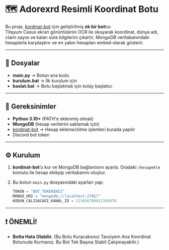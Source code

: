 # 🗺️ Adorexrd Resimli Koordinat Botu

Bu proje, [kordinat-bot](https://github.com/adorexrd/kordinat-bot) için geliştirilmiş **ek bir bot**tur.  
Titayum Casus ekran görüntülerini OCR ile okuyarak koordinat, dünya adı, claim sayısı ve kalan süre bilgilerini çıkartır, MongoDB veritabanındaki hesaplarla karşılaştırır ve en yakın hesapları embed olarak gösterir.

---

## 📂 Dosyalar

- **main.py** → Botun ana kodu  
- **kurulum.bat** → İlk kurulum için
- **baslat.bat** → Botu başlatmak için kolay başlatıcı

---

## 🔑 Gereksinimler

- **Python 3.10+** (PATH'e eklenmiş olmalı)
- **MongoDB** (hesap verilerini saklamak için)
- [kordinat-bot](https://github.com/adorexrd/kordinat-bot) → Hesap ekleme/silme işlemleri burada yapılır
- Discord bot token

---

## ⚙️ Kurulum

1. **kordinat-bot**’u kur ve MongoDB bağlantısını ayarla.
   Oradaki `/hesapekle` komutu ile hesap ekleyip veritabanını oluştur.

2. Bu botun `main.py` dosyasındaki ayarları yap:
   ```python
   TOKEN = "BOT_TOKENINIZ"
   MONGO_URI = "mongodb://localhost:27017"
   KODUN_CALISACAGI_KANAL_ID = 123456789012345678

--- 

## ❗ ÖNEMLİ! 

- **Botta Hata Olabilir.** (Bu Botu Kuracaksınız Tavsiyem Ana Koordinat Botunuda Kurmanız. Bu Bot Tek Başına Stabil Çalışmayabilir.)
